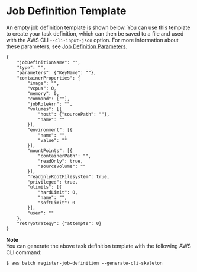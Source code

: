 # Job Definition Template<a name="job-definition-template"></a>

An empty job definition template is shown below\. You can use this template to create your task definition, which can then be saved to a file and used with the AWS CLI `--cli-input-json` option\. For more information about these parameters, see [Job Definition Parameters](job_definition_parameters.md)\.

```
{
    "jobDefinitionName": "",
    "type": "",
    "parameters": {"KeyName": ""},
    "containerProperties": {
        "image": "",
        "vcpus": 0,
        "memory": 0,
        "command": [""],
        "jobRoleArn": "",
        "volumes": [{
            "host": {"sourcePath": ""},
            "name": ""
        }],
        "environment": [{
            "name": "",
            "value": ""
        }],
        "mountPoints": [{
            "containerPath": "",
            "readOnly": true,
            "sourceVolume": ""
        }],
        "readonlyRootFilesystem": true,
        "privileged": true,
        "ulimits": [{
            "hardLimit": 0,
            "name": "",
            "softLimit": 0
        }],
        "user": ""
    },
    "retryStrategy": {"attempts": 0}
}
```

**Note**  
You can generate the above task definition template with the following AWS CLI command:  

```
$ aws batch register-job-definition --generate-cli-skeleton
```